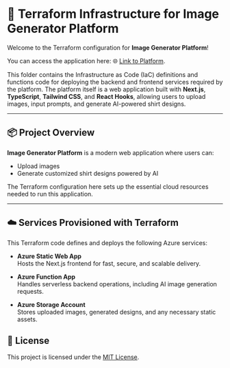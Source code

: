 # 🚀 Terraform Infrastructure for Image Generator Platform

Welcome to the Terraform configuration for **Image Generator Platform**!

You can access the application here: 🌐 [Link to Platform](https://happy-forest-063939003.6.azurestaticapps.net/).

This folder contains the Infrastructure as Code (IaC) definitions and functions code for deploying the backend and frontend services required by the platform. The platform itself is a web application built with **Next.js**, **TypeScript**, **Tailwind CSS**, and **React Hooks**, allowing users to upload images, input prompts, and generate AI-powered shirt designs.

---

## 📦 Project Overview

**Image Generator Platform** is a modern web application where users can:

- Upload images
- Generate customized shirt designs powered by AI

The Terraform configuration here sets up the essential cloud resources needed to run this application.

---

## ☁️ Services Provisioned with Terraform

This Terraform code defines and deploys the following Azure services:

- **Azure Static Web App**  
  Hosts the Next.js frontend for fast, secure, and scalable delivery.
  
- **Azure Function App**  
  Handles serverless backend operations, including AI image generation requests.
  
- **Azure Storage Account**  
  Stores uploaded images, generated designs, and any necessary static assets.


## 📜 License

This project is licensed under the [MIT License](LICENSE).
